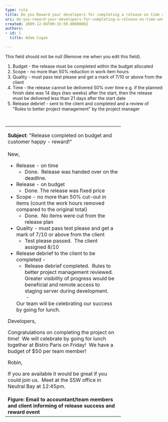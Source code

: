 ```yaml
---
type: rule
title: Do you Reward your developers for completing a release on time and budget?
uri: do-you-reward-your-developers-for-completing-a-release-on-time-and-budget
created: 2009-12-04T09:33:59.0000000Z
authors:
- id: 1
  title: Adam Cogan

---
```




<span class='intro'> This field should not be null (Remove me when you edit this field). </span>


  <ol>
    <li>Budget - the release must be completed within the budget allocated </li>
    <li>Scope - no more than 50%&#160;reduction in work item hours </li>
    <li>Quality - must pass test please and get a mark of 7/10 or above from the client </li>
    <li>Time - the release cannot be delivered 50% over time e.g. if the planned finish date was 14 days (two weeks) after the start, then the release must be delivered less than 21 days after the start date </li>
    <li>Release debrief - sent to the client and completed and a review of &quot;Rules to better project management&quot; by the project manager</li>
</ol>
<p>&#160;</p>
<table class="clsSSWTable" id="Table2" cellspacing="2" cellpadding="2" summary="Index">
    <tbody>
        <tr>
            <td width="354" height="803">
            <p><strong>Subject</strong>&#58; &quot;Release completed on budget and customer happy - reward!&quot; <br>
            &#160;<br>
            New,</p>
            <ul>
                <li>Release - on time
                <ul>
                    <li>Done.&#160; Release was handed over on the deadline.</li>
                </ul>
                </li>
                <li>Release - on budget
                <ul>
                    <li>Done. The release was fixed price</li>
                </ul>
                </li>
                <li>Scope - no more than 50% cut-out in items (count the work hours removed compared to the original total)<br>
                <ul>
                    <li>Done.&#160; No items were cut from the release plan</li>
                </ul>
                </li>
                <li>Quality - must pass test please and get a mark of 7/10 or above from the client
                <ul>
                    <li>Test please passed.&#160; The client assigned 8/10</li>
                </ul>
                </li>
                <li>Release debrief to the client to be completed - &#160;
                <ul>
                    <li>Release debrief completed.&#160; Rules to better project management reviewed.&#160; Greater visibility of progress would be beneficial and remote access to staging server during development.<br>
                    &#160;-</li>
                </ul>
                </li>
                Our team will be celebrating our success by going for lunch.</ul>
                <p>Developers,</p>
                <p>Congratulations on completing the project on time!&#160; We will celebrate by going for lunch together at Bistro Paris on Friday!&#160; We have a budget of $50 per team member!</p>
                <p>Robin,</p>
                <p>If you are available it would be great if you could join us.&#160; Meet at the SSW office in Neutral Bay at 12&#58;45pm.</p>
                </td>
            </tr>
            <tr>
                <td width="354"><strong><span>Figure&#58; Email to accountant/team members and client informing of release success and reward event</span></strong> </td>
            </tr>
        </tbody>
    </table>



